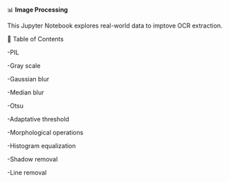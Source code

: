 📊 **Image Processing**

This Jupyter Notebook explores real-world data to imptove OCR extraction.

📑 Table of Contents

-PIL

-Gray scale

-Gaussian blur

-Median blur

-Otsu

-Adaptative threshold

-Morphological operations

-Histogram equalization 

-Shadow removal

-Line removal
